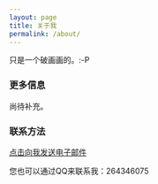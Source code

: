 ```yaml
---
layout: page
title: 关于我
permalink: /about/
---
```


只是一个破画画的。:-P

### 更多信息

尚待补充。

### 联系方法

[点击向我发送电子邮件](mailto:264346075@qq.com)

您也可以通过QQ来联系我：264346075
